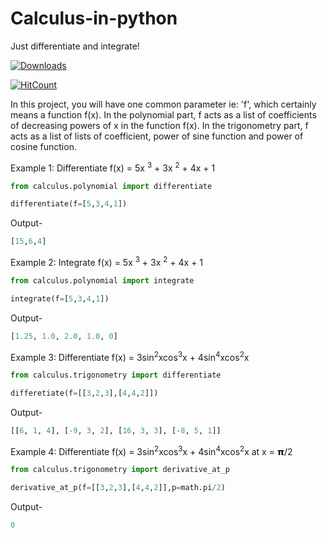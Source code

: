 # Calculus-in-python
Just differentiate and integrate!

[![Downloads](https://pepy.tech/badge/pythcalculus)](https://pepy.tech/project/pythcalculus)

[![HitCount](http://hits.dwyl.com/vaish1999/Calculus-in-python.svg)](http://hits.dwyl.com/vaish1999/Calculus-in-python)

In this project, you will have one common parameter ie: 'f', which certainly means a function f(x).
In the polynomial part, f acts as a list of coefficients of decreasing powers of x in the function f(x). 
In the trigonometry part, f acts as a list of lists of coefficient, power of sine function and power of cosine function.


Example 1:  Differentiate f(x) = 5x <sup>3</sup> + 3x <sup>2</sup> + 4x + 1

```python
from calculus.polynomial import differentiate

differentiate(f=[5,3,4,1])
```

Output-

```python
[15,6,4]
```

Example 2: Integrate f(x) = 5x <sup>3</sup> + 3x <sup>2</sup> + 4x + 1

```python
from calculus.polynomial import integrate

integrate(f=[5,3,4,1])
```

Output-

```python
[1.25, 1.0, 2.0, 1.0, 0]
```

Example 3: Differentiate f(x) = 3sin<sup>2</sup>xcos<sup>3</sup>x + 4sin<sup>4</sup>xcos<sup>2</sup>x

```python
from calculus.trigonometry import differentiate

differetiate(f=[[3,2,3],[4,4,2]])
```

Output-

```python
[[6, 1, 4], [-9, 3, 2], [16, 3, 3], [-8, 5, 1]]
```

Example 4: Differentiate f(x) = 3sin<sup>2</sup>xcos<sup>3</sup>x + 4sin<sup>4</sup>xcos<sup>2</sup>x at x = 𝝿/2

```python
from calculus.trigonometry import derivative_at_p

derivative_at_p(f=[[3,2,3],[4,4,2]],p=math.pi/2)
```

Output-

```python
0
```


